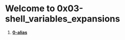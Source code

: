 # Welcome to 0x03-shell_variables_expansions #
1. **[0-alias](https://github.com/SamuelAmihere/alx-system_engineering-devops/blob/master/0x03-shell_variables_expansions/0-alias)** 
